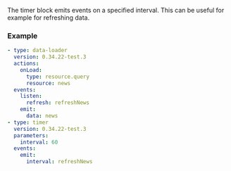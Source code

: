 The timer block emits events on a specified interval. This can be useful for example for refreshing
data.

### Example

```yaml
- type: data-loader
  version: 0.34.22-test.3
  actions:
    onLoad:
      type: resource.query
      resource: news
  events:
    listen:
      refresh: refreshNews
    emit:
      data: news
- type: timer
  version: 0.34.22-test.3
  parameters:
    interval: 60
  events:
    emit:
      interval: refreshNews
```
